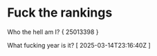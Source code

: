 # Fuck the rankings

Who the hell am I?
{ 25013398 }

What fucking year is it?
[ 2025-03-14T23:16:40Z ]
